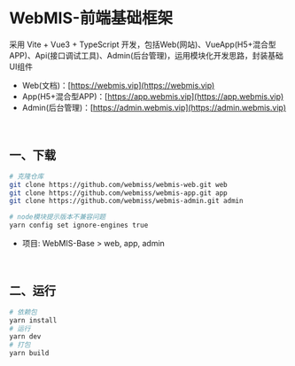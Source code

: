 # WebMIS-前端基础框架
采用 Vite + Vue3 + TypeScript 开发，包括Web(网站)、VueApp(H5+混合型APP)、Api(接口调试工具)、Admin(后台管理)，运用模块化开发思路，封装基础UI组件
- Web(文档)：[https://webmis.vip](https://webmis.vip)
- App(H5+混合型APP)：[https://app.webmis.vip](https://app.webmis.vip)
- Admin(后台管理)：[https://admin.webmis.vip](https://admin.webmis.vip)

<br/>

## 一、下载
```bash
# 克隆仓库
git clone https://github.com/webmiss/webmis-web.git web
git clone https://github.com/webmiss/webmis-app.git app
git clone https://github.com/webmiss/webmis-admin.git admin

# node模块提示版本不兼容问题
yarn config set ignore-engines true
```
- 项目: WebMIS-Base > web, app, admin

<br/>

## 二、运行
```bash
# 依赖包
yarn install
# 运行
yarn dev
# 打包
yarn build
```

<br/><br/>